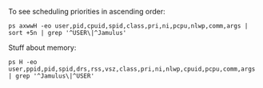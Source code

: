 To see scheduling priorities in ascending order:
```
ps axwwH -eo user,pid,cpuid,spid,class,pri,ni,pcpu,nlwp,comm,args | sort +5n | grep '^USER\|^Jamulus'
```
Stuff about memory:
```
ps H -eo user,ppid,pid,spid,drs,rss,vsz,class,pri,ni,nlwp,cpuid,pcpu,comm,args | grep '^Jamulus\|^USER'
```
